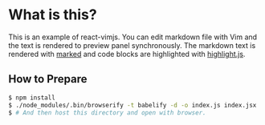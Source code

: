 What is this?
=============

This is an example of react-vimjs.  You can edit markdown file with Vim and the text is rendered to preview panel synchronously.  The markdown text is rendered with [marked](https://github.com/chjj/marked) and code blocks are highlighted with [highlight.js](https://highlightjs.org/).

## How to Prepare

```bash
$ npm install
$ ./node_modules/.bin/browserify -t babelify -d -o index.js index.jsx
$ # And then host this directory and open with browser.
```
